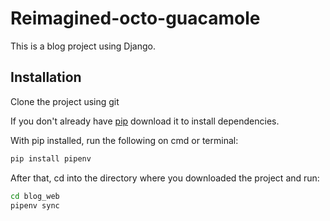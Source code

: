 # Reimagined-octo-guacamole

This is a blog project using Django.

## Installation

Clone the project using git 

If you don't already have [pip](https://pip.pypa.io/en/stable/) download it to install dependencies.

With pip installed, run the following on cmd or terminal:
```bash
pip install pipenv
```

After that, cd into the directory where you downloaded the project and run:
```bash
cd blog_web
pipenv sync
```
